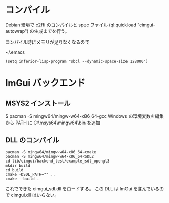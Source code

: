 # コンパイル

Debian 環境で c2ffi のコンパイルと spec ファイル (ql:quickload "cimgui-autowrap") の生成までを行う。

コンパイル時にメモリが足りなくなるので

~/.emacs
```
(setq inferior-lisp-program "sbcl --dynamic-space-size 128000")
```


# ImGui バックエンド

## MSYS2 インストール

$ pacman -S mingw64/mingw-w64-x86_64-gcc
Windows の環境変数を編集から PATH に C:\msys64\mingw64\bin を追加

## DLL のコンパイル

```
pacman -S mingw64/mingw-w64-x86_64-cmake
pacman -S mingw64/mingw-w64-x86_64-SDL2
cd lib/cimgui/backend_test/example_sdl_opengl3
mkdir build
cd build
cmake -DSDL_PATH="" ..
cmake --build .
```

これでできた cimgui_sdl.dll をロードする。
この DLL は ImGui を含んでいるので cimgui.dll はいらない。
